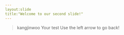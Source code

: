 ```yaml
---
layout:slide
title:"Welcome to our second slide!"
---
```

>kangjinwoo
Your test Use the left arrow to go back!
